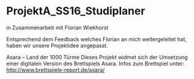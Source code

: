 # ProjektA_SS16_Studiplaner
in Zusammenarbeit mit Florian Wiekhorst

Entsprechend dem Feedback welches Florian an mich weitergeleitet hat, haben wir unsere Projektidee angepasst.

Asara – Land der 1000 Türme
Dieses Projekt widmet sich der Umsetzung einer digitalen Version des Brettspiels Asara.
Infos zum Brettspiel unter: http://www.brettspiele-report.de/asara/
